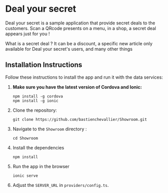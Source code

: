 # Deal your secret

Deal your secret is a sample application that provide secret deals to the customers. Scan a QRcode presents on a menu, in a shop, a secret deal appears just for you ! 

What is a secret deal ? It can be a discount, a specific new article only available for Deal your secret's users, and many other things

## Installation Instructions

Follow these instructions to install the app and run it with the data services:

1. **Make sure you have the latest version of Cordova and Ionic:**
    ```
    npm install -g cordova
    npm install -g ionic
    ```

1. Clone the repository:
    ```
    git clone https://github.com/bastienchevallier/Showroom.git
    ```

1. Navigate to the `Showroom` directory :
    ```
    cd Showroom
    ```

1. Install the dependencies
    ```
    npm install
    ```
  
1. Run the app in the browser
    ```
    ionic serve
    ```

1. Adjust the `SERVER_URL` in `providers/config.ts`.
